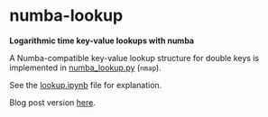 # numba-lookup
**Logarithmic time key-value lookups with numba**

A Numba-compatible key-value lookup structure for double keys is implemented in [numba_lookup.py](numba_lookup.py) (`nmap`).

See the [lookup.ipynb](lookup.ipynb) file for explanation.

Blog post version [here](http://d10genes.github.io/blog/2016/12/20/numba-lookup/).
